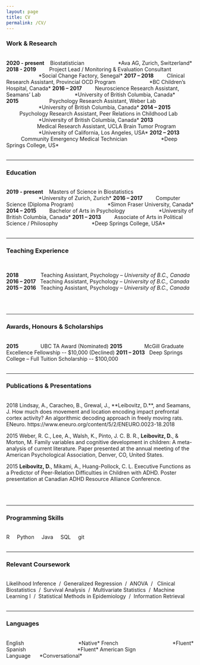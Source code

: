 ```yaml
---
layout: page
title: CV
permalink: /CV/
---
```




### Work & Research                 
<br>
<b>2020 - present</b>    Biostatistician  
                      *Ava AG, Zurich, Switzerland*   
<b>2018 - 2019</b>         Project Lead / Monitoring & Evaluation Consultant  
                      *Social Change Factory, Senegal*  
<b>2017 – 2018</b>         Clinical Research Assistant, Provincial OCD Program  
                      *BC Children’s Hospital, Canada*  
<b>2016 – 2017</b>         Neuroscience Research Assistant, Seamans’ Lab  
                      *University of British Columbia, Canada*  
<b>2015</b>                     Psychology Research Assistant, Weber Lab  
                      *University of British Columbia, Canada*  
<b>2014 – 2015</b>          Psychology Research Assistant, Peer Relations in Childhood Lab  
                      *University of British Columbia, Canada*  
<b>2013</b>	                     Medical Research Assistant, UCLA Brain Tumor Program  
                      *University of California, Los Angeles, USA*  
<b>2012 – 2013</b>	          Community Emergency Medical Technician  
                      *Deep Springs College, US*  


<br>
<br>

---

### Education                                                                     
<br>
<b>2019 - present</b>    Masters of Science in Biostatistics  
                      *University of Zurich, Zurich*  
<b>2016 – 2017</b>         Computer Science (Diploma Program)  
                      *Simon Fraser University, Canada*  
<b>2014 – 2015</b>         Bachelor of Arts in Psychology  
                      *University of British Columbia, Canada*  
<b>2011 – 2013</b>         Associate of Arts in Political Science / Philosophy  
                      *Deep Springs College, USA*  

<br>
<br>

---

### Teaching Experience                                                     
<br>

<b>2018</b>               Teaching Assistant, Psychology – *University of B.C., Canada*  
<b>2016 – 2017</b>   Teaching Assistant, Psychology – *University of B.C., Canada*  
<b>2015 – 2016</b>   Teaching Assistant, Psychology – *University of B.C., Canada*  

<br>
<br>

---

### Awards, Honours & Scholarships                                    
<br>
<b>2015</b>               UBC TA Award (Nominated)  
<b>2015</b>               McGill Graduate Excellence Fellowship -- $10,000 (Declined)  
<b>2011 – 2013</b>   Deep Springs College – Full Tuition Scholarship -- $100,000  

<br>
<br>

---

### Publications & Presentations                                         
<br>
2018 Lindsay, A., Caracheo, B., Grewal, J., **Leibovitz, D.**, and Seamans, J. How much does movement and location encoding impact prefrontal cortex activity? An algorithmic decoding approach in freely moving rats. ENeuro. https://www.eneuro.org/content/5/2/ENEURO.0023-18.2018

2015 Weber, R. C., Lee, A., Walsh, K., Pinto, J. C. B. R., **Leibovitz, D.**, & Morton, M. Family variables and cognitive development in children: A meta-analysis of current literature. Paper presented at the annual meeting of the American Psychological Association, Denver, CO, United States.

2015 **Leibovitz, D.**, Mikami, A., Huang-Pollock, C. L. Executive Functions as a Predictor of Peer-Relation Difficulties in Children with ADHD. Poster presentation at Canadian ADHD Resource Alliance Conference.

<br>
<br>

---

### Programming Skills                                                                            
<br>
R     Python     Java     SQL     git

<br>
<br>

---

### Relevant Coursework                                                     
<br>
Likelihood Inference  /  Generalized Regression  /  ANOVA  /   Clinical Biostatistics  /  Survival Analysis  /  Multivariate Statistics  /  Machine Learning I  /  Statistical Methods in Epidemiology  /  Information Retrieval

<br>
<br>

---

### Languages                                                                    
<br>
English                                     *Native*  
French                                     *Fluent*  
Spanish                                   *Fluent*  
American Sign Language      *Conversational*  


